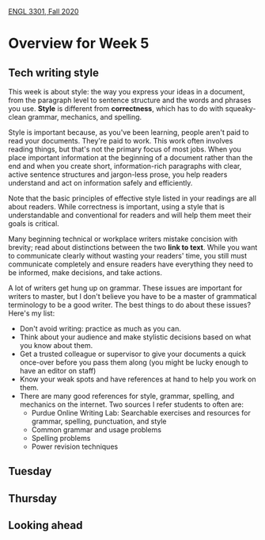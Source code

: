 [ENGL 3301, Fall 2020](../calendar.html)

# Overview for Week 5

## Tech writing style

This week is about style: the way you express your ideas in a document, from the paragraph level to sentence structure and the words and phrases you use. **Style** is different from **correctness**, which has to do with squeaky-clean grammar, mechanics, and spelling.

Style is important because, as you've been learning, people aren't paid to read your documents. They're paid to work. This work often involves reading things, but that's not the primary focus of most jobs. When you place important information at the beginning of a document rather than the end and when you create short, information-rich paragraphs with clear, active sentence structures and jargon-less prose, you help readers understand and act on information safely and efficiently.

Note that the basic principles of effective style listed in your readings are all about readers. While correctness is important, using a style that is understandable and conventional for readers and will help them meet their goals is critical.

Many beginning technical or workplace writers mistake concision with brevity; read about distinctions between the two **link to text**. While you want to communicate clearly without wasting your readers' time, you still must communicate completely and ensure readers have everything they need to be informed, make decisions, and take actions.

A lot of writers get hung up on grammar. These issues are important for writers to master, but I don't believe you have to be a master of grammatical terminology to be a good writer. The best things to do about these issues? Here's my list:

- Don't avoid writing: practice as much as you can.
- Think about your audience and make stylistic decisions based on what you know about them.
- Get a trusted colleague or supervisor to give your documents a quick once-over before you pass them along (you might be lucky enough to have an editor on staff)
- Know your weak spots and have references at hand to help you work on them.
- There are many good references for style, grammar, spelling, and mechanics on the internet. Two sources I refer students to often are:
  - Purdue Online Writing Lab: Searchable exercises and resources for grammar, spelling, punctuation, and style
  - Common grammar and usage problems
  - Spelling problems
  - Power revision techniques

## Tuesday

## Thursday

## Looking ahead
